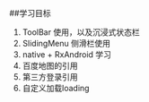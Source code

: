 ##学习目标
1. ToolBar 使用，以及沉浸式状态栏
2. SlidingMenu 侧滑栏使用
3. native + RxAndroid 学习
4. 百度地图的引用
5. 第三方登录引用
6. 自定义加载loading
